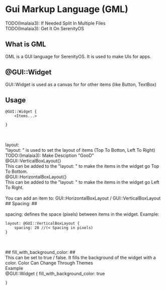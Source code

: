 # Gui Markup Language (GML) #

TODO(Imalaia3): If Needed Split In Multiple Files
<br>
TODO(Imalaia3): Get It On SerenityOS 


## What is GML ##
GML is a GUI language for SerenityOS. It is used to make UIs for apps.




## @GUI::Widget ##
GUI::Widget is used as a canvas for for other items (like Button, TextBox)
<br>
## Usage ##
    @GUI::Widget {
        <Items...>
    
    }

<br>
<br>
layout:
<br>
"layout: " is used to set the layout of items (Top To Botton, Left To Right)
<br>
TODO:(Imalaia3): Make Desciption "GooD"
<br>
@GUI::VerticalBoxLayout{}
<br>
This can be added to the "layout: " to make the items in the widget go Top To Bottom.
<br>
@GUI::HorizontalBoxLayout{}
<br>
This can be added to the "layout: " to make the items in the widget go Left To Right.
<br>
<br>
You can add an item to: GUI::HorizontalBoxLayout / GUI::VerticalBoxLayout
<br>
## Spacing: ##
<br>
<br>
spacing: <number> defines the space (pixels) between items in the widget. Example:
    
    layout: @GUI::VerticalBoxLayout {
        spacing: 20 //(< Spacing in pixels)
    }

<br>
<br>
## fill_with_background_color: ##
<br>
This can be set to true / false. It fills the background of the widget with a color. Color Can Change Through Themes
<br>
Example
<br>
    @GUI::Widget {
        fill_with_background_color: true

    }
